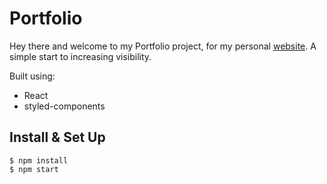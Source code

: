 # Portfolio
Hey there and welcome to my Portfolio project, for my personal [website](https://taynich.dev).
A simple start to increasing visibility.

Built using:
- React
- styled-components


## Install & Set Up
```
$ npm install
$ npm start
```
